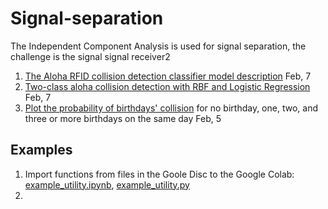 # Signal-separation
The Independent Component Analysis is used for signal separation, the challenge is the signal signal receiver2

1. [The Aloha RFID collision detection classifier model description](latex/CollisionDetector.pdf) Feb, 7
2. [Two-class aloha collision detection with RBF and Logistic Regression](ipynb/AlohaCollisionDetector2class_Feb7.ipynb) Feb, 7
3. [Plot the probability of birthdays' collision](ipynb/1_Plot_Birthday_Probability_NQ.ipynb) for no birthday, one, two, and three or more birthdays on the same day Feb, 5

## Examples
1. Import functions from files in the Goole Disc to the Google Colab: [example_utility.ipynb](examples/example_utility.ipynb), [example_utility.py](examples/example_utility.py)
2. 
